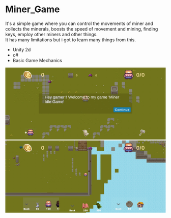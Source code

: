 # Miner_Game
It's a simple game where you can control the movements of miner and collects the minerals, boosts the speed of movement and mining, finding keys, employ other miners and other things.
<br>
It has many limitations but i got to learn many things from this.
<ul>
  <li>Unity 2d</li>
  <li>c#</li>
  <li>Basic Game Mechanics</li>
</ul>

<img src="./images/Screenshot_20231129_195926_Miner Idle Game.jpg">
<img src="./images/Screenshot_20231129_200002_Miner Idle Game.jpg">
